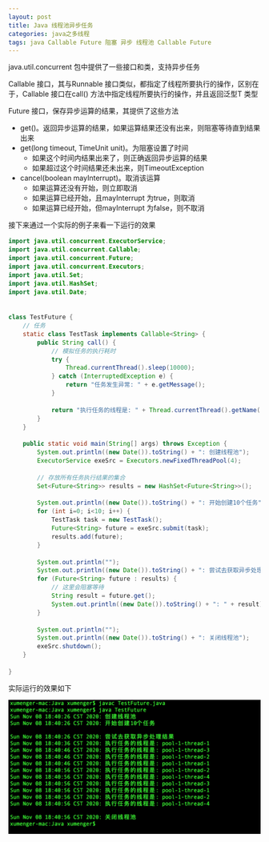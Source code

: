 ```yaml
---
layout: post
title: Java 线程池异步任务
categories: java之多线程 
tags: java Callable Future 阻塞 异步 线程池 Callable Future 
---
```


java.util.concurrent 包中提供了一些接口和类，支持异步任务

Callable<T> 接口，其与Runnable 接口类似，都指定了线程所要执行的操作，区别在于，Callable 接口在call() 方法中指定线程所要执行的操作，并且返回泛型T 类型

Future<T> 接口，保存异步运算的结果，其提供了这些方法

* get()。返回异步运算的结果，如果运算结果还没有出来，则阻塞等待直到结果出来
* get(long timeout, TimeUnit unit)。为阻塞设置了时间
    * 如果这个时间内结果出来了，则正确返回异步运算的结果
    * 如果超过这个时间结果还未出来，则TimeoutException
* cancel(boolean mayInterrupt)。取消该运算
    * 如果运算还没有开始，则立即取消
    * 如果运算已经开始，且mayInterrupt 为true，则取消
    * 如果运算已经开始，但mayInterrupt 为false，则不取消


接下来通过一个实际的例子来看一下运行的效果

```java
import java.util.concurrent.ExecutorService;
import java.util.concurrent.Callable;
import java.util.concurrent.Future;
import java.util.concurrent.Executors;
import java.util.Set;
import java.util.HashSet;
import java.util.Date;


class TestFuture {
    // 任务
    static class TestTask implements Callable<String> {
        public String call() {
            // 模拟任务的执行耗时
            try {
                Thread.currentThread().sleep(10000);
            } catch (InterruptedException e) {
                return "任务发生异常: " + e.getMessage();
            }

            return "执行任务的线程是: " + Thread.currentThread().getName();
        }
    }

    public static void main(String[] args) throws Exception {
        System.out.println((new Date()).toString() + ": 创建线程池");
        ExecutorService exeSrc = Executors.newFixedThreadPool(4);

        // 存放所有任务执行结果的集合
        Set<Future<String>> results = new HashSet<Future<String>>();

        System.out.println((new Date()).toString() + ": 开始创建10个任务");
        for (int i=0; i<10; i++) {
            TestTask task = new TestTask();
            Future<String> future = exeSrc.submit(task);
            results.add(future);
        }
        
        System.out.println("");
        System.out.println((new Date()).toString() + ": 尝试去获取异步处理结果");
        for (Future<String> future : results) {
            // 这里会阻塞等待
            String result = future.get();
            System.out.println((new Date()).toString() + ": " + result);
        }

        System.out.println("");
        System.out.println((new Date()).toString() + ": 关闭线程池");
        exeSrc.shutdown();
    }

}
```

实际运行的效果如下

![](../media/image/2020-11-05/01.png)
